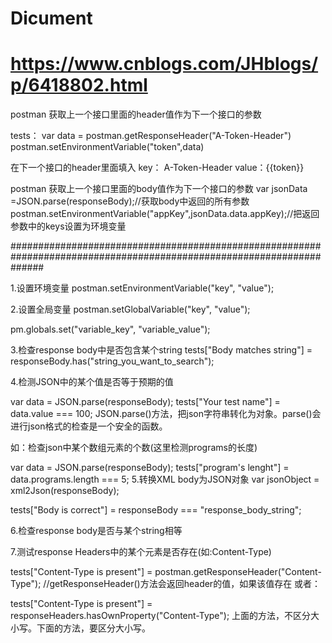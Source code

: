 # Dicument
# https://www.cnblogs.com/JHblogs/p/6418802.html
postman 获取上一个接口里面的header值作为下一个接口的参数

tests：
var data = postman.getResponseHeader("A-Token-Header")
postman.setEnvironmentVariable("token",data)

在下一个接口的header里面填入  key： A-Token-Header     value：{{token}}

postman 获取上一个接口里面的body值作为下一个接口的参数
var jsonData =JSON.parse(responseBody);//获取body中返回的所有参数
postman.setEnvironmentVariable("appKey",jsonData.data.appKey);//把返回参数中的keys设置为环境变量



######################################################################################################################


1.设置环境变量
postman.setEnvironmentVariable("key", "value");

2.设置全局变量
postman.setGlobalVariable("key", "value");

pm.globals.set("variable_key", "variable_value");

3.检查response body中是否包含某个string
tests["Body matches string"] = responseBody.has("string_you_want_to_search");

4.检测JSON中的某个值是否等于预期的值

var data = JSON.parse(responseBody);
tests["Your test name"] = data.value === 100;
JSON.parse()方法，把json字符串转化为对象。parse()会进行json格式的检查是一个安全的函数。 

如：检查json中某个数组元素的个数(这里检测programs的长度)

var data = JSON.parse(responseBody);
tests["program's lenght"] = data.programs.length === 5;
5.转换XML body为JSON对象
var jsonObject = xml2Json(responseBody);

tests["Body is correct"] = responseBody === "response_body_string";

6.检查response body是否与某个string相等

7.测试response Headers中的某个元素是否存在(如:Content-Type)

tests["Content-Type is present"] = postman.getResponseHeader("Content-Type"); 
//getResponseHeader()方法会返回header的值，如果该值存在
或者： 

tests["Content-Type is present"] = responseHeaders.hasOwnProperty("Content-Type");
上面的方法，不区分大小写。下面的方法，要区分大小写。 
